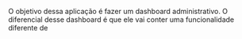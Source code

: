 O objetivo dessa aplicação é fazer um dashboard administrativo.
O diferencial desse dashboard é que ele vai conter uma funcionalidade diferente de